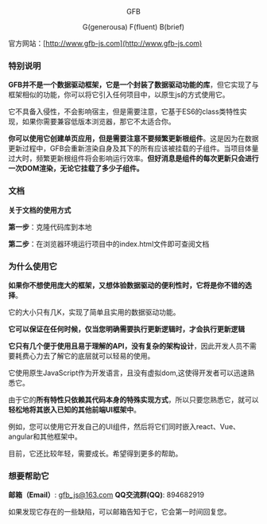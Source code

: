 <p align="center">GFB</p>

<p align="center">G(generousa) F(fluent) B(brief)</p>

官方网站：[http://www.gfb-js.com](http://www.gfb-js.com)


### 特别说明 
**GFB并不是一个数据驱动框架，它是一个封装了数据驱动功能的库**，但它实现了与框架相似的功能，你可以将它引入任何项目中，以原生js的方式使用它。

它不具备入侵性，不会影响宿主，但是需要注意，它基于ES6的class类特性实现，如果你需要兼容低版本浏览器，那它不太适合你。

**你可以使用它创建单页应用，但是需要注意不要频繁更新根组件**。这是因为在数据更新过程中，GFB会重新渲染自身及其下的所有应该被挂载的子组件。当项目体量过大时，频繁更新根组件将会影响运行效率。**但好消息是组件的每次更新只会进行一次DOM渲染，无论它挂载了多少子组件。**


### 文档
**关于文档的使用方式**

**第一步**：克隆代码库到本地

**第二步**：在浏览器环境运行项目中的index.html文件即可查阅文档


### 为什么使用它
**如果你不想使用庞大的框架，又想体验数据驱动的便利性时，它将是你不错的选择**。

它的大小只有几K，实现了简单且实用的数据驱动功能。

**它可以保证在任何时候，仅当您明确需要执行更新逻辑时，才会执行更新逻辑**

**它只有几个便于使用且易于理解的API，没有复杂的架构设计**，因此开发人员不需要耗费心力去了解它的底层就可以轻易的使用。

它使用原生JavaScript作为开发语言，且没有虚拟dom,这使得开发者可以迅速熟悉它。

由于它的**所有特性只依赖其代码本身的特殊实现方式**，所以只要您熟悉它，就可以**轻松地将其嵌入已知的其他前端UI框架中**。

例如，您可以使用它开发自己的UI组件，然后将它们同时嵌入react、Vue、angular和其他框架中。

目前，它还比较年轻，需要成长。希望得到更多的帮助。


### 想要帮助它

**邮箱（Email）**: gfb_js@163.com
**QQ交流群(QQ)**: 894682919

如果发现它存在的一些缺陷，可以邮箱告知于它，它会第一时间回复您。